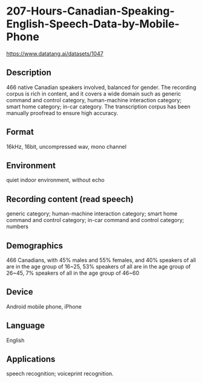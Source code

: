 # 207-Hours-Canadian-Speaking-English-Speech-Data-by-Mobile-Phone
https://www.datatang.ai/datasets/1047

## Description
466 native Canadian speakers involved, balanced for gender. The recording corpus is rich in content, and it covers a wide domain such as generic command and control category, human-machine interaction category; smart home category; in-car category. The transcription corpus has been manually proofread to ensure high accuracy.

## Format
16kHz, 16bit, uncompressed wav, mono channel

## Environment
quiet indoor environment, without echo

## Recording content (read speech)
generic category; human-machine interaction category; smart home command and control category; in-car command and control category; numbers

## Demographics
466 Canadians, with 45% males and 55% females, and 40% speakers of all are in the age group of 16~25, 53% speakers of all are in the age group of 26~45, 7% speakers of all in the age group of 46~60

## Device
Android mobile phone, iPhone

## Language
English

## Applications
speech recognition; voiceprint recognition.
